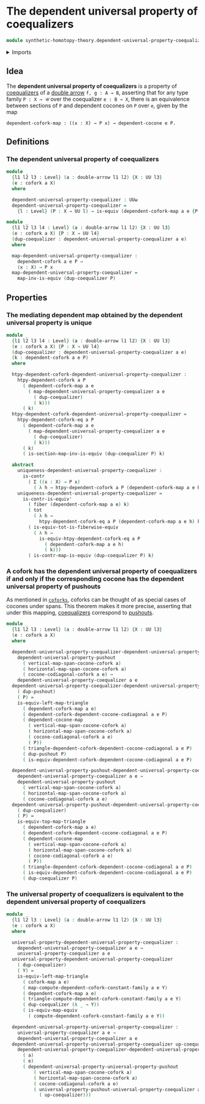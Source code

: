 # The dependent universal property of coequalizers

```agda
module synthetic-homotopy-theory.dependent-universal-property-coequalizers where
```

<details><summary>Imports</summary>

```agda
open import foundation.contractible-maps
open import foundation.contractible-types
open import foundation.dependent-pair-types
open import foundation.double-arrows
open import foundation.equivalences
open import foundation.fibers-of-maps
open import foundation.functoriality-dependent-pair-types
open import foundation.universe-levels

open import synthetic-homotopy-theory.coforks
open import synthetic-homotopy-theory.dependent-cocones-under-spans
open import synthetic-homotopy-theory.dependent-coforks
open import synthetic-homotopy-theory.dependent-universal-property-pushouts
open import synthetic-homotopy-theory.universal-property-coequalizers
```

</details>

## Idea

The **dependent universal property of coequalizers** is a property of
[coequalizers](synthetic-homotopy-theory.coequalizers.md) of a
[double arrow](foundation.double-arrows.md) `f, g : A → B`, asserting that for
any type family `P : X → 𝒰` over the coequalizer `e : B → X`, there is an
equivalence between sections of `P` and dependent cocones on `P` over `e`, given
by the map

```text
dependent-cofork-map : ((x : X) → P x) → dependent-cocone e P.
```

## Definitions

### The dependent universal property of coequalizers

```agda
module _
  {l1 l2 l3 : Level} (a : double-arrow l1 l2) {X : UU l3}
  (e : cofork a X)
  where

  dependent-universal-property-coequalizer : UUω
  dependent-universal-property-coequalizer =
    {l : Level} (P : X → UU l) → is-equiv (dependent-cofork-map a e {P = P})

module _
  {l1 l2 l3 l4 : Level} (a : double-arrow l1 l2) {X : UU l3}
  (e : cofork a X) {P : X → UU l4}
  (dup-coequalizer : dependent-universal-property-coequalizer a e)
  where

  map-dependent-universal-property-coequalizer :
    dependent-cofork a e P →
    (x : X) → P x
  map-dependent-universal-property-coequalizer =
    map-inv-is-equiv (dup-coequalizer P)
```

## Properties

### The mediating dependent map obtained by the dependent universal property is unique

```agda
module _
  {l1 l2 l3 l4 : Level} (a : double-arrow l1 l2) {X : UU l3}
  (e : cofork a X) {P : X → UU l4}
  (dup-coequalizer : dependent-universal-property-coequalizer a e)
  (k : dependent-cofork a e P)
  where

  htpy-dependent-cofork-dependent-universal-property-coequalizer :
    htpy-dependent-cofork a P
      ( dependent-cofork-map a e
        ( map-dependent-universal-property-coequalizer a e
          ( dup-coequalizer)
          ( k)))
      ( k)
  htpy-dependent-cofork-dependent-universal-property-coequalizer =
    htpy-dependent-cofork-eq a P
      ( dependent-cofork-map a e
        ( map-dependent-universal-property-coequalizer a e
          ( dup-coequalizer)
          ( k)))
      ( k)
      ( is-section-map-inv-is-equiv (dup-coequalizer P) k)

  abstract
    uniqueness-dependent-universal-property-coequalizer :
      is-contr
        ( Σ ((x : X) → P x)
          ( λ h → htpy-dependent-cofork a P (dependent-cofork-map a e h) k))
    uniqueness-dependent-universal-property-coequalizer =
      is-contr-is-equiv'
        ( fiber (dependent-cofork-map a e) k)
        ( tot
          ( λ h →
            htpy-dependent-cofork-eq a P (dependent-cofork-map a e h) k))
        ( is-equiv-tot-is-fiberwise-equiv
          ( λ h →
            is-equiv-htpy-dependent-cofork-eq a P
              ( dependent-cofork-map a e h)
              ( k)))
        ( is-contr-map-is-equiv (dup-coequalizer P) k)
```

### A cofork has the dependent universal property of coequalizers if and only if the corresponding cocone has the dependent universal property of pushouts

As mentioned in [`coforks`](synthetic-homotopy-theory.coforks.md), coforks can
be thought of as special cases of cocones under spans. This theorem makes it
more precise, asserting that under this mapping,
[coequalizers](synthetic-homotopy-theory.coequalizers.md) correspond to
[pushouts](synthetic-homotopy-theory.pushouts.md).

```agda
module _
  {l1 l2 l3 : Level} (a : double-arrow l1 l2) {X : UU l3}
  (e : cofork a X)
  where

  dependent-universal-property-coequalizer-dependent-universal-property-pushout :
    dependent-universal-property-pushout
      ( vertical-map-span-cocone-cofork a)
      ( horizontal-map-span-cocone-cofork a)
      ( cocone-codiagonal-cofork a e) →
    dependent-universal-property-coequalizer a e
  dependent-universal-property-coequalizer-dependent-universal-property-pushout
    ( dup-pushout)
    ( P) =
    is-equiv-left-map-triangle
      ( dependent-cofork-map a e)
      ( dependent-cofork-dependent-cocone-codiagonal a e P)
      ( dependent-cocone-map
        ( vertical-map-span-cocone-cofork a)
        ( horizontal-map-span-cocone-cofork a)
        ( cocone-codiagonal-cofork a e)
        ( P))
      ( triangle-dependent-cofork-dependent-cocone-codiagonal a e P)
      ( dup-pushout P)
      ( is-equiv-dependent-cofork-dependent-cocone-codiagonal a e P)

  dependent-universal-property-pushout-dependent-universal-property-coequalizer :
    dependent-universal-property-coequalizer a e →
    dependent-universal-property-pushout
      ( vertical-map-span-cocone-cofork a)
      ( horizontal-map-span-cocone-cofork a)
      ( cocone-codiagonal-cofork a e)
  dependent-universal-property-pushout-dependent-universal-property-coequalizer
    ( dup-coequalizer)
    ( P) =
    is-equiv-top-map-triangle
      ( dependent-cofork-map a e)
      ( dependent-cofork-dependent-cocone-codiagonal a e P)
      ( dependent-cocone-map
        ( vertical-map-span-cocone-cofork a)
        ( horizontal-map-span-cocone-cofork a)
        ( cocone-codiagonal-cofork a e)
        ( P))
      ( triangle-dependent-cofork-dependent-cocone-codiagonal a e P)
      ( is-equiv-dependent-cofork-dependent-cocone-codiagonal a e P)
      ( dup-coequalizer P)
```

### The universal property of coequalizers is equivalent to the dependent universal property of coequalizers

```agda
module _
  {l1 l2 l3 : Level} (a : double-arrow l1 l2) {X : UU l3}
  (e : cofork a X)
  where

  universal-property-dependent-universal-property-coequalizer :
    dependent-universal-property-coequalizer a e →
    universal-property-coequalizer a e
  universal-property-dependent-universal-property-coequalizer
    ( dup-coequalizer)
    ( Y) =
    is-equiv-left-map-triangle
      ( cofork-map a e)
      ( map-compute-dependent-cofork-constant-family a e Y)
      ( dependent-cofork-map a e)
      ( triangle-compute-dependent-cofork-constant-family a e Y)
      ( dup-coequalizer (λ _ → Y))
      ( is-equiv-map-equiv
        ( compute-dependent-cofork-constant-family a e Y))

  dependent-universal-property-universal-property-coequalizer :
    universal-property-coequalizer a e →
    dependent-universal-property-coequalizer a e
  dependent-universal-property-universal-property-coequalizer up-coequalizer =
    dependent-universal-property-coequalizer-dependent-universal-property-pushout
      ( a)
      ( e)
      ( dependent-universal-property-universal-property-pushout
          ( vertical-map-span-cocone-cofork a)
          ( horizontal-map-span-cocone-cofork a)
          ( cocone-codiagonal-cofork a e)
          ( universal-property-pushout-universal-property-coequalizer a e
            ( up-coequalizer)))
```

